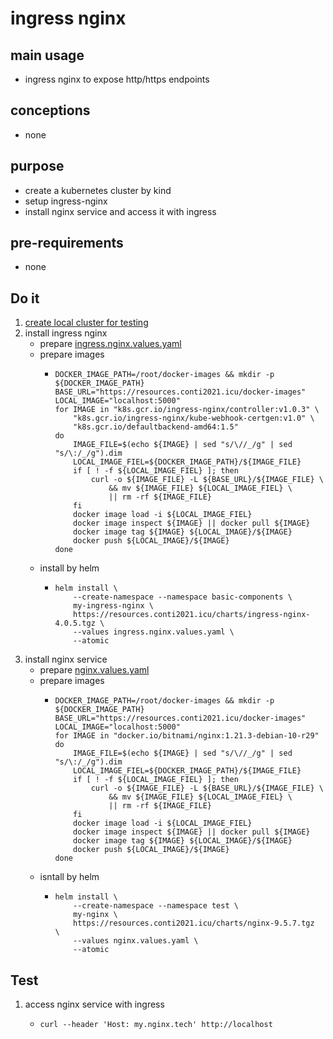 # ingress nginx

## main usage

* ingress nginx to expose http/https endpoints

## conceptions

* none

## purpose

* create a kubernetes cluster by kind
* setup ingress-nginx
* install nginx service and access it with ingress

## pre-requirements

* none

## Do it
1. [create local cluster for testing](../local.cluster.for.testing.md)
2. install ingress nginx
    * prepare [ingress.nginx.values.yaml](resources/ingress.nginx.values.yaml.md)
    * prepare images
        + ```shell
          DOCKER_IMAGE_PATH=/root/docker-images && mkdir -p ${DOCKER_IMAGE_PATH}
          BASE_URL="https://resources.conti2021.icu/docker-images"
          LOCAL_IMAGE="localhost:5000"
          for IMAGE in "k8s.gcr.io/ingress-nginx/controller:v1.0.3" \
              "k8s.gcr.io/ingress-nginx/kube-webhook-certgen:v1.0" \
              "k8s.gcr.io/defaultbackend-amd64:1.5"
          do
              IMAGE_FILE=$(echo ${IMAGE} | sed "s/\//_/g" | sed "s/\:/_/g").dim
              LOCAL_IMAGE_FIEL=${DOCKER_IMAGE_PATH}/${IMAGE_FILE}
              if [ ! -f ${LOCAL_IMAGE_FIEL} ]; then
                  curl -o ${IMAGE_FILE} -L ${BASE_URL}/${IMAGE_FILE} \
                      && mv ${IMAGE_FILE} ${LOCAL_IMAGE_FIEL} \
                      || rm -rf ${IMAGE_FILE}
              fi
              docker image load -i ${LOCAL_IMAGE_FIEL}
              docker image inspect ${IMAGE} || docker pull ${IMAGE}
              docker image tag ${IMAGE} ${LOCAL_IMAGE}/${IMAGE}
              docker push ${LOCAL_IMAGE}/${IMAGE}
          done
          ```
    * install by helm
      * ```shell
        helm install \
            --create-namespace --namespace basic-components \
            my-ingress-nginx \
            https://resources.conti2021.icu/charts/ingress-nginx-4.0.5.tgz \
            --values ingress.nginx.values.yaml \
            --atomic
        ```
3. install nginx service
    * prepare [nginx.values.yaml](resources/nginx.values.yaml.md)
    * prepare images
        + ```shell
          DOCKER_IMAGE_PATH=/root/docker-images && mkdir -p ${DOCKER_IMAGE_PATH}
          BASE_URL="https://resources.conti2021.icu/docker-images"
          LOCAL_IMAGE="localhost:5000"
          for IMAGE in "docker.io/bitnami/nginx:1.21.3-debian-10-r29" 
          do
              IMAGE_FILE=$(echo ${IMAGE} | sed "s/\//_/g" | sed "s/\:/_/g").dim
              LOCAL_IMAGE_FIEL=${DOCKER_IMAGE_PATH}/${IMAGE_FILE}
              if [ ! -f ${LOCAL_IMAGE_FIEL} ]; then
                  curl -o ${IMAGE_FILE} -L ${BASE_URL}/${IMAGE_FILE} \
                      && mv ${IMAGE_FILE} ${LOCAL_IMAGE_FIEL} \
                      || rm -rf ${IMAGE_FILE}
              fi
              docker image load -i ${LOCAL_IMAGE_FIEL}
              docker image inspect ${IMAGE} || docker pull ${IMAGE}
              docker image tag ${IMAGE} ${LOCAL_IMAGE}/${IMAGE}
              docker push ${LOCAL_IMAGE}/${IMAGE}
          done
          ```
    * isntall by helm
      * ```shell
        helm install \
            --create-namespace --namespace test \
            my-nginx \
            https://resources.conti2021.icu/charts/nginx-9.5.7.tgz  \
            --values nginx.values.yaml \
            --atomic
        ```

## Test
1. access nginx service with ingress
    + ```shell
      curl --header 'Host: my.nginx.tech' http://localhost
      ```

